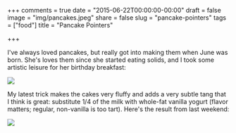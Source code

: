 +++
comments = true
date = "2015-06-22T00:00:00-00:00"
draft = false
image = "img/pancakes.jpeg" 
share = false
slug = "pancake-pointers"
tags = ["food"]
title = "Pancake Pointers"

+++

I've always loved pancakes, but really got into making them when June was born. She's loves them since she started eating solids, and I took some artistic leisure for her birthday breakfast:

![](/img/birthday-pancakes.jpeg)

My latest trick makes the cakes very fluffy and adds a very subtle tang that I think is great: substitute 1/4 of the milk with whole-fat vanilla yogurt (flavor matters; regular, non-vanilla is too tart). Here's the result from last weekend:

![](/img/pancakes.jpeg)